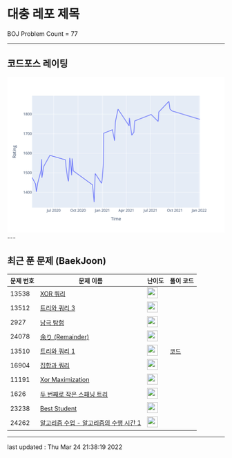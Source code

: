 # 대충 레포 제목

BOJ Problem Count = 77

---

## 코드포스 레이팅
[![Rating Graph](./cfStats.svg)](https://github.com/ingyu1008/Algorithm-Problem-Solving/blob/master/cfStats.html)---

## 최근 푼 문제 (BaekJoon)
| 문제 번호 | 문제 이름 | 난이도 | 풀이 코드 |
| --- | --- | --- | --- |
| 13538 | [XOR 쿼리](https://www.acmicpc.net/problem/13538) | <img height="25px" width="25px=" src="https://static.solved.ac/tier_small/22.svg"/> |  |
| 13512 | [트리와 쿼리 3](https://www.acmicpc.net/problem/13512) | <img height="25px" width="25px=" src="https://static.solved.ac/tier_small/20.svg"/> |  |
| 2927 | [남극 탐험](https://www.acmicpc.net/problem/2927) | <img height="25px" width="25px=" src="https://static.solved.ac/tier_small/21.svg"/> |  |
| 24078 | [余り (Remainder)](https://www.acmicpc.net/problem/24078) | <img height="25px" width="25px=" src="https://static.solved.ac/tier_small/1.svg"/> |  |
| 13510 | [트리와 쿼리 1](https://www.acmicpc.net/problem/13510) | <img height="25px" width="25px=" src="https://static.solved.ac/tier_small/20.svg"/> | [코드](<https://github.com/ingyu1008/Algorithm-Problem-Solving/tree/master/Baekjoon%20Online%20Judge/트리와 쿼리 1/solution.cpp>) |
| 16904 | [집합과 쿼리](https://www.acmicpc.net/problem/16904) | <img height="25px" width="25px=" src="https://static.solved.ac/tier_small/22.svg"/> |  |
| 11191 | [Xor Maximization](https://www.acmicpc.net/problem/11191) | <img height="25px" width="25px=" src="https://static.solved.ac/tier_small/18.svg"/> |  |
| 1626 | [두 번째로 작은 스패닝 트리](https://www.acmicpc.net/problem/1626) | <img height="25px" width="25px=" src="https://static.solved.ac/tier_small/21.svg"/> |  |
| 23238 | [Best Student](https://www.acmicpc.net/problem/23238) | <img height="25px" width="25px=" src="https://static.solved.ac/tier_small/21.svg"/> |  |
| 24262 | [알고리즘 수업 - 알고리즘의 수행 시간 1](https://www.acmicpc.net/problem/24262) | <img height="25px" width="25px=" src="https://static.solved.ac/tier_small/1.svg"/> |  |


---

last updated : Thu Mar 24 21:38:19 2022

